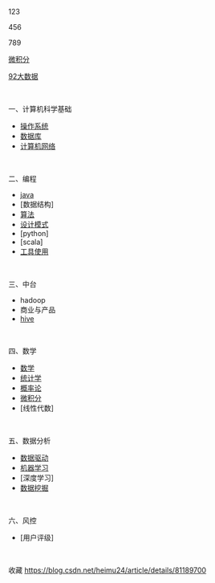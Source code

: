 123

456

789

[微积分](00fiinal/02微积分.md)

[92大数据](00fiinal/92大数据.md)


<br>

一、计算机科学基础
- [操作系统](00fiinal/10操作系统.md)
- [数据库](00fiinal/11数据库.md)
- [计算机网络](00fiinal/12计算机网络.md)

<br>

二、编程
- [java](00fiinal/20java.md)
- [数据结构]
- [算法](00fiinal/21算法.md)
- [设计模式](00fiinal/22设计模式.md)
- [python]
- [scala]
- [工具使用](00fiinal/23工具使用.md)

<br>

三、中台
- hadoop
- 商业与产品
- [hive](00fiinal/24hive.md)

<br>

四、数学
- [数学](00fiinal/17数学.md)
- [统计学](00fiinal/14统计学.md)
- [概率论](00fiinal/15概率论.md)
- [微积分](00fiinal/16微积分.md)
- [线性代数]

<br>

五、数据分析
- [数据驱动](00fiinal/13数据驱动.md)
- [机器学习](00fiinal/18机器学习.md)
- [深度学习]
- [数据挖掘](00fiinal/19数据挖掘.md)

<br>

六、风控
- [用户评级]

<br>

收藏
https://blog.csdn.net/heimu24/article/details/81189700